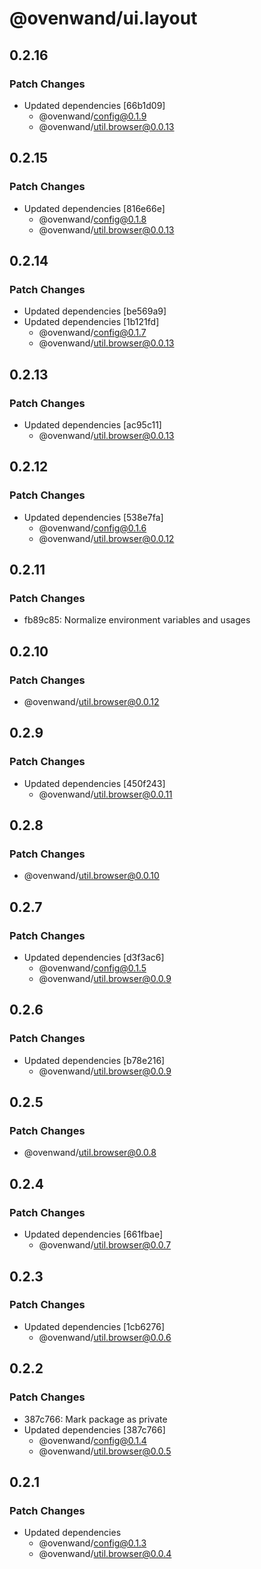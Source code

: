 # @ovenwand/ui.layout

## 0.2.16

### Patch Changes

- Updated dependencies [66b1d09]
  - @ovenwand/config@0.1.9
  - @ovenwand/util.browser@0.0.13

## 0.2.15

### Patch Changes

- Updated dependencies [816e66e]
  - @ovenwand/config@0.1.8
  - @ovenwand/util.browser@0.0.13

## 0.2.14

### Patch Changes

- Updated dependencies [be569a9]
- Updated dependencies [1b121fd]
  - @ovenwand/config@0.1.7
  - @ovenwand/util.browser@0.0.13

## 0.2.13

### Patch Changes

- Updated dependencies [ac95c11]
  - @ovenwand/util.browser@0.0.13

## 0.2.12

### Patch Changes

- Updated dependencies [538e7fa]
  - @ovenwand/config@0.1.6
  - @ovenwand/util.browser@0.0.12

## 0.2.11

### Patch Changes

- fb89c85: Normalize environment variables and usages

## 0.2.10

### Patch Changes

- @ovenwand/util.browser@0.0.12

## 0.2.9

### Patch Changes

- Updated dependencies [450f243]
  - @ovenwand/util.browser@0.0.11

## 0.2.8

### Patch Changes

- @ovenwand/util.browser@0.0.10

## 0.2.7

### Patch Changes

- Updated dependencies [d3f3ac6]
  - @ovenwand/config@0.1.5
  - @ovenwand/util.browser@0.0.9

## 0.2.6

### Patch Changes

- Updated dependencies [b78e216]
  - @ovenwand/util.browser@0.0.9

## 0.2.5

### Patch Changes

- @ovenwand/util.browser@0.0.8

## 0.2.4

### Patch Changes

- Updated dependencies [661fbae]
  - @ovenwand/util.browser@0.0.7

## 0.2.3

### Patch Changes

- Updated dependencies [1cb6276]
  - @ovenwand/util.browser@0.0.6

## 0.2.2

### Patch Changes

- 387c766: Mark package as private
- Updated dependencies [387c766]
  - @ovenwand/config@0.1.4
  - @ovenwand/util.browser@0.0.5

## 0.2.1

### Patch Changes

- Updated dependencies
  - @ovenwand/config@0.1.3
  - @ovenwand/util.browser@0.0.4
